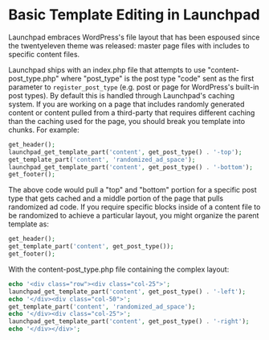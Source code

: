 Basic Template Editing in Launchpad
===================================

Launchpad embraces WordPress's file layout that has been espoused since the twentyeleven theme was released: master page files with includes to specific content files.

Launchpad ships with an index.php file that attempts to use "content-post_type.php" where "post_type" is the post type "code" sent as the first parameter to <code>register_post_type</code> (e.g. post or page for WordPress's built-in post types).  By default this is handled through Launchpad's caching system.  If you are working on a page that includes randomly generated content or content pulled from a third-party that requires different caching than the caching used for the page, you should break you template into chunks.  For example:

```php
get_header();	
launchpad_get_template_part('content', get_post_type() . '-top');
get_template_part('content', 'randomized_ad_space');
launchpad_get_template_part('content', get_post_type() . '-bottom');
get_footer();
```

The above code would pull a "top" and "bottom" portion for a specific post type that gets cached and a middle portion of the page that pulls randomized ad code.  If you require specific blocks inside of a content file to be randomized to achieve a particular layout, you might organize the parent template as: 

```php
get_header();	
get_template_part('content', get_post_type());
get_footer();
```

With the content-post_type.php file containing the complex layout:

```php
echo '<div class="row"><div class="col-25">';
launchpad_get_template_part('content', get_post_type() . '-left');
echo '</div><div class="col-50">';
get_template_part('content', 'randomized_ad_space');
echo '</div><div class="col-25">';
launchpad_get_template_part('content', get_post_type() . '-right');
echo '</div></div>';
```